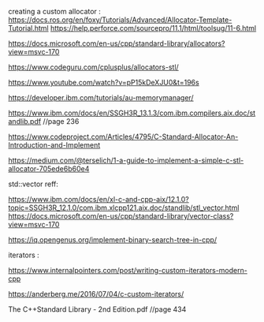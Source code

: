 
creating a custom allocator :
https://docs.ros.org/en/foxy/Tutorials/Advanced/Allocator-Template-Tutorial.html
https://help.perforce.com/sourcepro/11.1/html/toolsug/11-6.html

https://docs.microsoft.com/en-us/cpp/standard-library/allocators?view=msvc-170

https://www.codeguru.com/cplusplus/allocators-stl/

https://www.youtube.com/watch?v=pP15kDeXJU0&t=196s

https://developer.ibm.com/tutorials/au-memorymanager/

https://www.ibm.com/docs/en/SSGH3R_13.1.3/com.ibm.compilers.aix.doc/standlib.pdf //page 236

https://www.codeproject.com/Articles/4795/C-Standard-Allocator-An-Introduction-and-Implement

https://medium.com/@terselich/1-a-guide-to-implement-a-simple-c-stl-allocator-705ede6b60e4


std::vector reff:

https://www.ibm.com/docs/en/xl-c-and-cpp-aix/12.1.0?topic=SSGH3R_12.1.0/com.ibm.xlcpp121.aix.doc/standlib/stl_vector.html
https://docs.microsoft.com/en-us/cpp/standard-library/vector-class?view=msvc-170

https://iq.opengenus.org/implement-binary-search-tree-in-cpp/



iterators :

https://www.internalpointers.com/post/writing-custom-iterators-modern-cpp

https://anderberg.me/2016/07/04/c-custom-iterators/

The C++Standard Library - 2nd Edition.pdf //page 434
